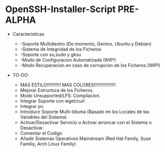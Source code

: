 # OpenSSH-Installer-Script PRE-ALPHA

* Caracterisitcas
  * -Soporte Multidiestro (De momento, Gentoo, Ubuntu y Debian)
  * -Sistema de Integridad de los Ficheros
  * -Soporte con su,sudo y gksu
  * -Modo de Configuracion Automatizada (WIP!)
  * -Modo Recuperacion en caso de corrupcion de los Ficheros.(WIP!)

* TO-DO:
  * MAS ESTILO!!!!!!!!!!! MAS COLORES!!!!!!!!!!!!!!!!!  
  * Mejorar Estructura de los Ficheros.
  * Modo Unsupported/LFS: Compilacion.
  * Integrar Soporte con wget/curl
  * Integrar pv.
  * Introducir Soporte Multi-Idioma (Basado en los Locales de las Variables del Sistema)
  * Activar/Desactivar Servicio u Activar arrancar con el Sistema o Desactivar.
  * Comentar el Codigo
  * Añadir Sistemas Operativos Mainstream (Red Hat Family, Suse Familiy, Arch Linux Family)
